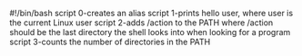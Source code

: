 #!/bin/bash
script 0-creates an alias
script 1-prints hello user, where user is the current Linux user
script 2-adds /action to the PATH where /action should be the last directory the shell looks into when looking for a program
script 3-counts the number of directories in the PATH

